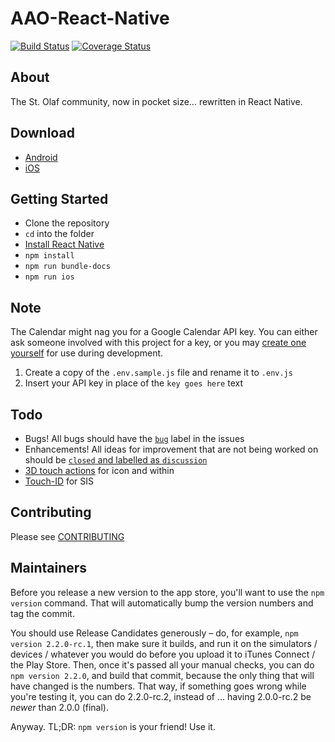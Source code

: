 # AAO-React-Native
[![Build Status](https://travis-ci.org/StoDevX/AAO-React-Native.svg?branch=master)](https://travis-ci.org/StoDevX/AAO-React-Native) [![Coverage Status](https://coveralls.io/repos/github/StoDevX/AAO-React-Native/badge.svg)](https://coveralls.io/github/StoDevX/AAO-React-Native)

## About
The St. Olaf community, now in pocket size… rewritten in React Native.

## Download
- [Android](https://play.google.com/store/apps/details?id=com.allaboutolaf)
- [iOS](https://itunes.apple.com/us/app/all-about-olaf/id938588319)

## Getting Started
- Clone the repository
- `cd` into the folder
- [Install React Native](http://facebook.github.io/react-native/docs/getting-started.html#content)
- `npm install`
- `npm run bundle-docs`
- `npm run ios`

## Note
The Calendar might nag you for a Google Calendar API key. You can either ask someone involved with this project for a key, or you may [create one yourself](https://console.developers.google.com/projectselector/apis/credentials) for use during development.

1. Create a copy of the `.env.sample.js` file and rename it to `.env.js`
2. Insert your API key in place of the `key goes here` text

## Todo
* Bugs! All bugs should have the [`bug`](https://github.com/StoDevX/AAO-React-Native/issues?q=is%3Aopen+is%3Aissue+label%3Abug) label in the issues
* Enhancements! All ideas for improvement that are not being worked on should be [`closed` and labelled as `discussion`](https://github.com/StoDevX/AAO-React-Native/issues?utf8=%E2%9C%93&q=is%3Aclosed%20is%3Aissue%20label%3Astatus%2Fdiscussion)
* [3D touch actions](https://github.com/jordanbyron/react-native-quick-actions) for icon and within
* [Touch-ID](https://github.com/naoufal/react-native-touch-id) for SIS

## Contributing
Please see [CONTRIBUTING](CONTRIBUTING.md)

## Maintainers
Before you release a new version to the app store, you'll want to use the `npm version` command. That will automatically bump the version numbers and tag the commit. 

You should use Release Candidates generously – do, for example, `npm version 2.2.0-rc.1`, then make sure it builds, and run it on the simulators / devices / whatever you would do before you upload it to iTunes Connect / the Play Store. Then, once it's passed all your manual checks, you can do `npm version 2.2.0`, and build that commit, because the only thing that will have changed is the numbers. That way, if something goes wrong while you're testing it, you can do 2.2.0-rc.2, instead of … having 2.0.0-rc.2 be _newer_ than 2.0.0 (final).

Anyway. TL;DR: `npm version` is your friend! Use it.
